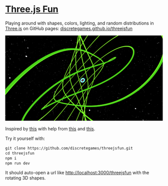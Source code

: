 # [Three.js Fun](https://discretegames.github.io/threejsfun/)

Playing around with shapes, colors, lighting, and random distributions in [Three.js](https://threejs.org/) on GitHub pages: [discretegames.github.io/threejsfun](https://discretegames.github.io/threejsfun)

![screenshot](/screenshot.png)

Inspired by [this](https://youtu.be/Q7AOvWpIVHU) with help from
[this](https://threejsfundamentals.org/threejs/lessons/threejs-primitives.html) and
[this](https://datagenetics.com/blog/january32020/index.html).

Try it yourself with:

```text
git clone https://github.com/discretegames/threejsfun.git
cd threejsfun
npm i
npm run dev
```

It should auto-open a url like <http://localhost:3000/threejsfun> with the rotating 3D shapes.

<!-- Deploy:
npm run build
git subtree push --prefix dist origin gh-pages
-->
